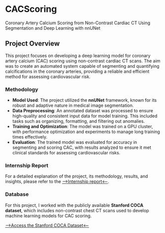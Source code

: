 # CACScoring
Coronary Artery Calcium Scoring from Non-Contrast Cardiac CT Using Segmentation and Deep Learning with nnUNet

## Project Overview
This project focuses on developing a deep learning model for coronary artery calcium (CAC) scoring using non-contrast cardiac CT scans. The aim was to create an automated system capable of segmenting and quantifying calcifications in the coronary arteries, providing a reliable and efficient method for assessing cardiovascular risk.

### Methodology
- **Model Used**: The project utilized the **nnUNet** framework, known for its robust and adaptive nature in medical image segmentation.
- **Data Preprocessing**: An annotated dataset was processed to ensure high-quality and consistent input data for model training. This included tasks such as organizing, formatting, and filtering out anomalies.
- **Training and Optimization**: The model was trained on a GPU cluster, with performance optimization and experiments to manage long training times effectively.
- **Evaluation**: The trained model was evaluated for accuracy in segmenting and scoring CAC, with results analyzed to ensure it met clinical standards for assessing cardiovascular risks.

### Internship Report
For a detailed explanation of the project, its methodology, results, and insights, please refer to the [-->Internship report<--](Internship-Report.pdf).

### Database
For this project, I worked with the publicly available **Stanford COCA dataset**, which includes non-contrast chest CT scans used to develop machine learning models for CAC scoring.

[-->Access the Stanford COCA Dataset<--](https://aimi.stanford.edu/datasets/coca-coronary-calcium-chest-ct)


